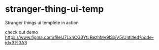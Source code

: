# stranger-thing-ui-temp
Stranger things ui templete in action 

check out demo https://www.figma.com/file/J7LxhCG3YtLRezhMy9ISxjV5/Untitled?node-id=3%3A3
